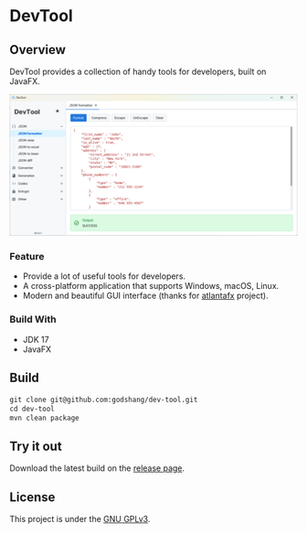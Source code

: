 # DevTool

## Overview

DevTool provides a collection of handy tools for developers, built on JavaFX.

![alt](docs/images/screenshot-overview.png)

### Feature

- Provide a lot of useful tools for developers.
- A cross-platform application that supports Windows, macOS, Linux.
- Modern and beautiful GUI interface (thanks for [atlantafx](https://github.com/mkpaz/atlantafx/tree/master) project).

### Build With

- JDK 17
- JavaFX

## Build

```
git clone git@github.com:godshang/dev-tool.git
cd dev-tool
mvn clean package
```

## Try it out

Download the latest build on the [release page](https://github.com/godshang/dev-tool/releases).

## License

This project is under the [GNU GPLv3](LICENSE).